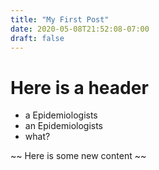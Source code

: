 ```yaml
---
title: "My First Post"
date: 2020-05-08T21:52:08-07:00
draft: false
---
```


# Here is a header
 - a Epidemiologists
 - an Epidemiologists
 - what?


 ~~ Here is some new content ~~
